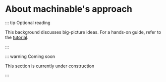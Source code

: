 # About machinable's approach

::: tip Optional reading

This background discusses big-picture ideas. For a hands-on guide, refer to the [tutorial](../tutorial/essentials/project-structure.md).

:::


::: warning Coming soon

This section is currently under construction

:::
